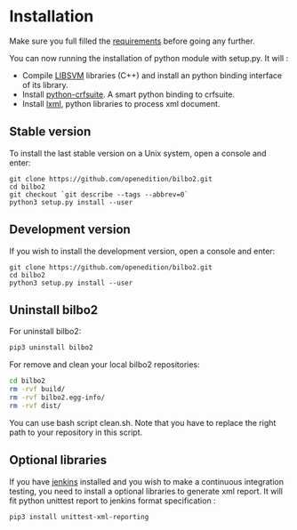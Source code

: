 # Installation #

Make sure you full filled the [requirements](./requirements.html) before going any further.

You can now running the installation of python module with setup.py. It will :
* Compile [LIBSVM](https://www.csie.ntu.edu.tw/~cjlin/libsvm/) libraries (C++) and install an python binding interface of its library.
* Install [python-crfsuite](https://python-crfsuite.readthedocs.io/en/latest/#). A smart python binding to crfsuite. 
* Install [lxml](https://lxml.de/), python libraries to process xml document. 

## Stable version ##
To install the last stable version on a Unix system, open a console and enter:


```console
git clone https://github.com/openedition/bilbo2.git
cd bilbo2
git checkout `git describe --tags --abbrev=0`
python3 setup.py install --user
```

## Development version ##
If you wish to install the development version, open a console and enter:
```console
git clone https://github.com/openedition/bilbo2.git
cd bilbo2
python3 setup.py install --user
```


## Uninstall bilbo2 ##

For uninstall bilbo2:
```bash
pip3 uninstall bilbo2
```

For remove and clean your local bilbo2 repositories: 

```bash
cd bilbo2
rm -rvf build/
rm -rvf bilbo2.egg-info/
rm -rvf dist/
```

You can use bash script clean.sh. Note that you have to replace the right path to your repository in this script. 

## Optional libraries ##

If you have [jenkins](https://jenkins.io/) installed and you wish to make a continuous integration testing, you need to install a optional libraries to generate xml report. It will fit python unittest report to jenkins format specification  :
```
pip3 install unittest-xml-reporting
```

